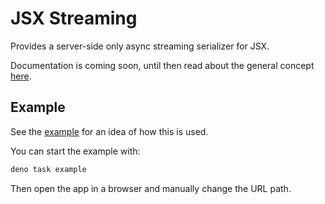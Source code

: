 # JSX Streaming

Provides a server-side only async streaming serializer for JSX.

Documentation is coming soon, until then read about the general concept
[here](https://jollytoad.deno.dev/blog/jsx_streaming).

## Example

See the [example](./example/pages.tsx) for an idea of how this is used.

You can start the example with:

```sh
deno task example
```

Then open the app in a browser and manually change the URL path.
